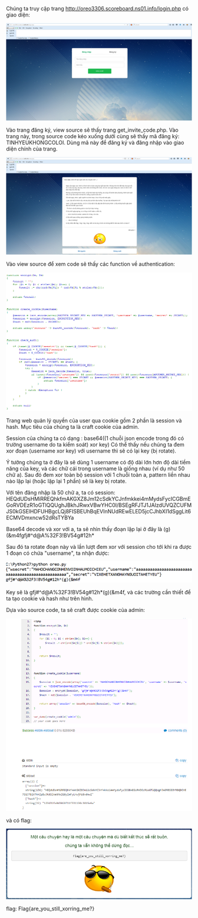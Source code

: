 Chúng ta truy cập trang http://oreo3306.scoreboard.ns01.info/login.php có giao diện:

![alt text](https://raw.githubusercontent.com/Alic3Margatroid/ctfsv/master/Oreo/login.PNG)

Vào trang đăng ký, view source sẽ thấy trang get_invite_code.php. Vào trang này, trong source code kéo xuống dưới cùng sẽ thấy mã đăng ký: TINHYEUKHONGCOLOI. Dùng mã này để đăng ký và đăng nhập vào giao diện chính của trang.

![alt text](https://raw.githubusercontent.com/Alic3Margatroid/ctfsv/master/Oreo/home.png)

Vào view source để xem code sẽ thấy các function về authentication:

![alt text](https://raw.githubusercontent.com/Alic3Margatroid/ctfsv/master/Oreo/viewsource.png)

Trang web quản lý quyền của user qua cookie gồm 2 phần là session và hash. Mục tiêu của chúng ta là craft cookie của admin.

Session của chúng ta có dạng : base64((1 chuỗi json encode trong đó có trường username do ta kiểm soát) xor key)
Có thể thấy nếu chúng ta đem xor đoạn (username xor key) với username thì sẽ có lại key (bị rotate).

Ý tưởng chúng ta ở đây là sẽ dùng 1 username có độ dài lớn hơn độ dài tiềm năng của key, và các chữ cái trong username là giống nhau (ví dụ như 50 chữ a). Sau đó đem xor toàn bộ session với 1 chuỗi toàn a, pattern liền nhau nào lặp lại (hoặc lặp lại 1 phần) sẽ là key bị rotate.

Với tên đăng nhập là 50 chữ a, ta có session: HEQdUDsHMiRREQhkfmAKGXZ8Jm12cSdkYCJnfmkkei4mMydsFycICGBmEGoRVDEzR1oGTlQQUghJBkhJRwxVBwYHC0I/BSEgRFJTJ1JAIzdUVQZCUFMJS0kGSElHDFUHBgcLQj8FISBEUhBqEVInNUdREwELED5jcCJhbXI1dSggLit6ECMVDmxncw52dRsTYBYa

Base64 decode và xor với a, ta sẽ nhìn thấy đoạn lặp lại ở đây là (g)(&m4fgfj#^d@A%32F3!BV54g#12h*

Sau đó ta rotate đoạn này và lần lượt đem xor với session cho tới khi ra được 1 đoạn có chứa "username", ta nhận được:

![alt text](https://raw.githubusercontent.com/Alic3Margatroid/ctfsv/master/Oreo/key.PNG)

Key sẽ là gfj#^d@A%32F3!BV54g#12h*(g)(&m4f, và các trường cần thiết để ta tạo cookie và hash như trên hình.

Dựa vào source code, ta sẽ craft được cookie của admin:

![alt text](https://raw.githubusercontent.com/Alic3Margatroid/ctfsv/master/Oreo/craft.PNG)

và có flag:

![alt text](https://raw.githubusercontent.com/Alic3Margatroid/ctfsv/master/Oreo/flag.PNG)

flag: Flag{are_you_still_xorring_me?}